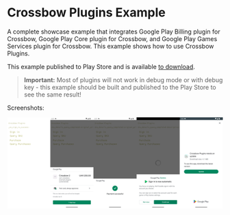 # Crossbow Plugins Example

A complete showcase example that integrates Google Play Billing plugin for Crossbow, Google Play Core plugin for Crossbow, and Google Play Games Services plugin for Crossbow. This example shows how to use Crossbow Plugins.

This example published to Play Store and is available [to download](https://play.google.com/store/apps/details?id=com.crossbow.example.plugins).

> **Important:** Most of plugins will not work in debug mode or with debug key - this example should be built and published to the Play Store to see the same result!

Screenshots:

![screenshots](../../assets/crossbow/screenshots.png)
